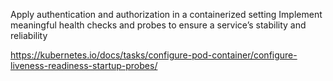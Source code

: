 Apply authentication and authorization in a containerized setting
Implement meaningful health checks and probes to ensure a service’s stability and reliability

https://kubernetes.io/docs/tasks/configure-pod-container/configure-liveness-readiness-startup-probes/